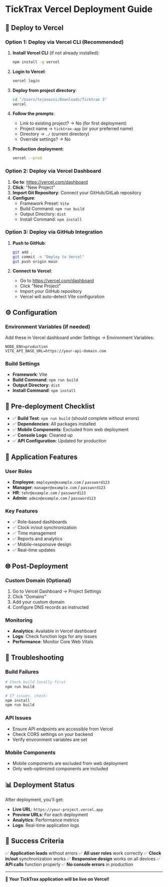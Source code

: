 # TickTrax Vercel Deployment Guide

## 🚀 Deploy to Vercel

### Option 1: Deploy via Vercel CLI (Recommended)

1. **Install Vercel CLI** (if not already installed):
   ```bash
   npm install -g vercel
   ```

2. **Login to Vercel**:
   ```bash
   vercel login
   ```

3. **Deploy from project directory**:
   ```bash
   cd "/Users/tejaswini/Downloads/Ticktrax 3"
   vercel
   ```

4. **Follow the prompts**:
   - Link to existing project? → No (for first deployment)
   - Project name → `ticktrax-app` (or your preferred name)
   - Directory → `./` (current directory)
   - Override settings? → No

5. **Production deployment**:
   ```bash
   vercel --prod
   ```

### Option 2: Deploy via Vercel Dashboard

1. **Go to**: https://vercel.com/dashboard
2. **Click**: "New Project"
3. **Import Git Repository**: Connect your GitHub/GitLab repository
4. **Configure**:
   - Framework Preset: `Vite`
   - Build Command: `npm run build`
   - Output Directory: `dist`
   - Install Command: `npm install`

### Option 3: Deploy via GitHub Integration

1. **Push to GitHub**:
   ```bash
   git add .
   git commit -m "Deploy to Vercel"
   git push origin main
   ```

2. **Connect to Vercel**:
   - Go to https://vercel.com/dashboard
   - Click "New Project"
   - Import your GitHub repository
   - Vercel will auto-detect Vite configuration

## ⚙️ Configuration

### Environment Variables (if needed)
Add these in Vercel dashboard under Settings → Environment Variables:

```
NODE_ENV=production
VITE_API_BASE_URL=https://your-api-domain.com
```

### Build Settings
- **Framework**: Vite
- **Build Command**: `npm run build`
- **Output Directory**: `dist`
- **Install Command**: `npm install`

## 🔧 Pre-deployment Checklist

- ✅ **Build Test**: `npm run build` (should complete without errors)
- ✅ **Dependencies**: All packages installed
- ✅ **Mobile Components**: Excluded from web deployment
- ✅ **Console Logs**: Cleaned up
- ✅ **API Configuration**: Updated for production

## 📱 Application Features

### User Roles
- **Employee**: `employee@example.com` / `password123`
- **Manager**: `manager@example.com` / `password123`
- **HR**: `tehr@example.com` / `password123`
- **Admin**: `admin@example.com` / `password123`

### Key Features
- ✅ Role-based dashboards
- ✅ Clock in/out synchronization
- ✅ Time management
- ✅ Reports and analytics
- ✅ Mobile-responsive design
- ✅ Real-time updates

## 🌐 Post-Deployment

### Custom Domain (Optional)
1. Go to Vercel Dashboard → Project Settings
2. Click "Domains"
3. Add your custom domain
4. Configure DNS records as instructed

### Monitoring
- **Analytics**: Available in Vercel dashboard
- **Logs**: Check function logs for any issues
- **Performance**: Monitor Core Web Vitals

## 🚨 Troubleshooting

### Build Failures
```bash
# Check build locally first
npm run build

# If issues, check:
npm install
npm run build
```

### API Issues
- Ensure API endpoints are accessible from Vercel
- Check CORS settings on your backend
- Verify environment variables are set

### Mobile Components
- Mobile components are excluded from web deployment
- Only web-optimized components are included

## 📊 Deployment Status

After deployment, you'll get:
- **Live URL**: `https://your-project.vercel.app`
- **Preview URLs**: For each deployment
- **Analytics**: Performance metrics
- **Logs**: Real-time application logs

## 🎯 Success Criteria

✅ **Application loads** without errors
✅ **All user roles** work correctly
✅ **Clock in/out** synchronization works
✅ **Responsive design** works on all devices
✅ **API calls** function properly
✅ **No console errors** in production

---

**🎉 Your TickTrax application will be live on Vercel!**
